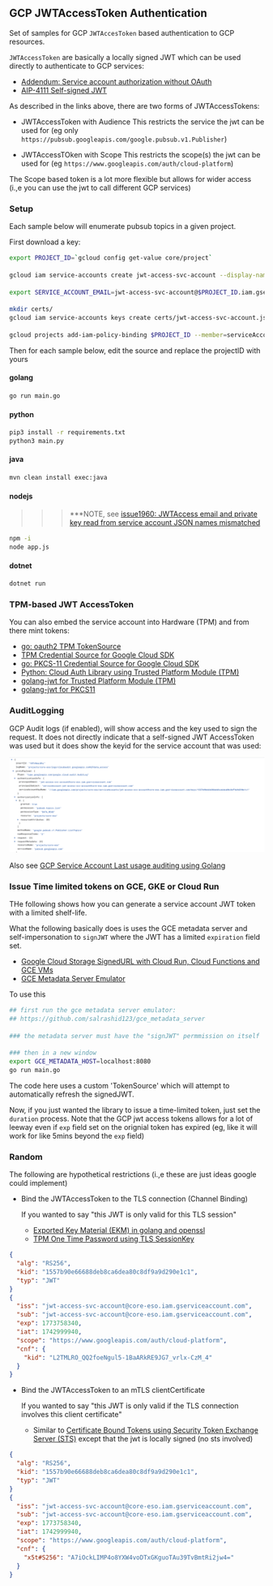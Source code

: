 ## GCP JWTAccessToken Authentication

Set of samples for GCP `JWTAccesToken` based authentication to GCP resources.

`JWTAccessToken` are basically a locally signed JWT which can be used directly to authenticate to GCP services:

- [Addendum: Service account authorization without OAuth](https://developers.google.com/identity/protocols/oauth2/service-account#jwt-auth)
- [AIP-4111 Self-signed JWT](https://google.aip.dev/auth/4111)

As described in the links above, there are two forms of JWTAccessTokens:

* JWTAccessToken with Audience
  This restricts the service the jwt can be used for (eg only `https://pubsub.googleapis.com/google.pubsub.v1.Publisher`)

* JWTAccessTOken with Scope
  This restricts the scope(s) the jwt can be used for (eg `https://www.googleapis.com/auth/cloud-platform`)

The Scope based token is a lot more flexible but allows for wider access (i.,e you can use the jwt to call different GCP services)
 
### Setup

Each sample below will enumerate pubsub topics in a given project.  

First download a key:

```bash
export PROJECT_ID=`gcloud config get-value core/project`

gcloud iam service-accounts create jwt-access-svc-account --display-name "Test Service Account"

export SERVICE_ACCOUNT_EMAIL=jwt-access-svc-account@$PROJECT_ID.iam.gserviceaccount.com

mkdir certs/
gcloud iam service-accounts keys create certs/jwt-access-svc-account.json --iam-account=$SERVICE_ACCOUNT_EMAIL

gcloud projects add-iam-policy-binding $PROJECT_ID --member=serviceAccount:$SERVICE_ACCOUNT_EMAIL --role=roles/pubsub.viewer
```

Then for each sample below, edit the source and replace the projectID with yours

#### golang

```bash
go run main.go
```

#### python

```bash
pip3 install -r requirements.txt
python3 main.py
```

#### java

```bash
mvn clean install exec:java
```

#### nodejs

>>> ***NOTE, see [issue1960: JWTAccess email and private key read from service account JSON names mismatched](https://github.com/googleapis/google-auth-library-nodejs/issues/1960)

```bash
npm -i
node app.js
```

#### dotnet

```bash
dotnet run
```


### TPM-based JWT AccessToken

You can also embed the service account into Hardware (TPM) and from there mint tokens:

- [go: oauth2 TPM TokenSource](https://github.com/salrashid123/oauth2)
- [TPM Credential Source for Google Cloud SDK](https://github.com/salrashid123/gcp-adc-tpm)
- [go: PKCS-11 Credential Source for Google Cloud SDK](https://github.com/salrashid123/gcp-adc-pkcs)
- [Python: Cloud Auth Library using Trusted Platform Module (TPM)](https://github.com/salrashid123/cloud_auth_tpm)
- [golang-jwt for Trusted Platform Module (TPM)](https://github.com/salrashid123/golang-jwt-tpm)
- [golang-jwt for PKCS11](https://github.com/salrashid123/golang-jwt-pkcs11)

### AuditLogging

GCP Audit logs (if enabled), will show access and the key used to sign the request.  It does not directly indicate that a self-signed JWT AccessToken was used but it does show the keyid for the service account that was used:

![images/key.png](images/key.png)

Also see [GCP Service Account Last usage auditing using Golang](https://blog.salrashid.dev/articles/2022/service_account_usage/)


### Issue Time limited tokens on GCE, GKE or Cloud Run

THe following shows how you can generate a service account JWT token with a limited shelf-life.

What the following basically does is uses the GCE metadata server and self-impersonation to `signJWT` where the JWT has a limited `expiration` field set.

* [Google Cloud Storage SignedURL with Cloud Run, Cloud Functions and GCE VMs](https://github.com/salrashid123/gcs_signedurl)
* [GCE Metadata Server Emulator](https://github.com/salrashid123/gce_metadata_server)

To use this

```bash
## first run the gce metadata server emulator:
## https://github.com/salrashid123/gce_metadata_server

### the metadata server must have the "signJWT" permmission on itself

### then in a new window
export GCE_METADATA_HOST=localhost:8080
go run main.go
```

The code here uses a custom 'TokenSource' which will attempt to automatically refresh the signedJWT.

Now, if you just wanted the library to issue a time-limited token, just set the `duration` process.  Note that the GCP jwt access tokens allows for a lot of leeway even if `exp` field set on the orignial token has expired (eg, like it will work for like 5mins beyond the `exp` field)

### Random

The following are hypothetical restrictions (i.,e these are just ideas google could implement)


* Bind the JWTAccessToken to the TLS connection (Channel Binding)
   
  If you wanted to say "this JWT is only valid for this TLS session"

  - [Exported Key Material (EKM) in golang and openssl](https://github.com/salrashid123/go_ekm_tls?tab=readme-ov-file#http-with-jwt-bound-token)
  - [TPM One Time Password using TLS SessionKey](https://github.com/salrashid123/tls_tpm_one_time_password)

```json
{
  "alg": "RS256",
  "kid": "1557b90e66688deb8ca6dea80c8df9a9d290e1c1",
  "typ": "JWT"
}
{
  "iss": "jwt-access-svc-account@core-eso.iam.gserviceaccount.com",
  "sub": "jwt-access-svc-account@core-eso.iam.gserviceaccount.com",
  "exp": 1773758340,
  "iat": 1742999940,
  "scope": "https://www.googleapis.com/auth/cloud-platform",
  "cnf": {
    "kid": "L2TMLRO_QQ2foeNgul5-1BaARkRE9JG7_vrlx-CzM_4"
  }
}
```

* Bind the JWTAccessToken to an mTLS clientCertificate

  If you wanted to say "this JWT is only valid if the TLS connection involves this client certificate"

  - Similar to [Certificate Bound Tokens using Security Token Exchange Server (STS)](https://github.com/salrashid123/cert_bound_sts_server)
    except that the jwt is locally signed (no sts involved)
    

```json
{
  "alg": "RS256",
  "kid": "1557b90e66688deb8ca6dea80c8df9a9d290e1c1",
  "typ": "JWT"
}
{
  "iss": "jwt-access-svc-account@core-eso.iam.gserviceaccount.com",
  "sub": "jwt-access-svc-account@core-eso.iam.gserviceaccount.com",
  "exp": 1773758340,
  "iat": 1742999940,
  "scope": "https://www.googleapis.com/auth/cloud-platform",
  "cnf": {
    "x5t#S256": "A7iOckLIMP4o8YXW4voDTxGKguoTAu39TvBmtRi2jw4="
  }
}
```



